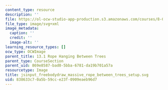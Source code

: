```yaml
---
content_type: resource
description: ''
file: https://ol-ocw-studio-app-production.s3.amazonaws.com/courses/8-01sc-classical-mechanics-fall-2016/838633c70a5b59cce23f0909eaeb96d7_jsinput_freebodydraw_massive_rope_between_trees_setup.svg
file_type: image/svg+xml
image_metadata:
  caption: ''
  credit: ''
  image-alt: ''
learning_resource_types: []
ocw_type: OCWImage
parent_title: 13.1 Rope Hanging Between Trees
parent_type: CourseSection
parent_uid: 869e8587-bad0-5bba-6781-da19b701a57a
resourcetype: Image
title: jsinput_freebodydraw_massive_rope_between_trees_setup.svg
uid: 838633c7-0a5b-59cc-e23f-0909eaeb96d7
---
```

